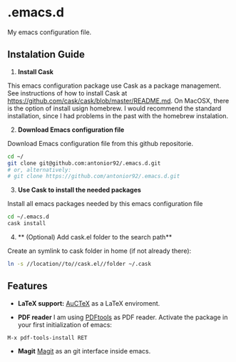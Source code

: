 # .emacs.d
My emacs configuration file.

## Instalation Guide

1) **Install Cask**

This emacs configuration package use Cask as a package management. See instructions of how to install Cask at <https://github.com/cask/cask/blob/master/README.md>.
On MacOSX, there is the option of install usign homebrew. I would recommend the standard installation, since I had problems in the past with the homebrew instalation.

2) **Download Emacs configuration file**

Download Emacs configuration file from this github repositorie.
```bash
cd ~/
git clone git@github.com:antonior92/.emacs.d.git
# or, alternatively:
# git clone https://github.com/antonior92/.emacs.d.git
```

3) **Use Cask to install the needed packages**

Install all emacs packages needed by this emacs configuration file
```bash
cd ~/.emacs.d
cask install
```

4) ** (Optional) Add cask.el folder to the search path**

Create an symlink to cask folder in home (if not already there):
```bash
ln -s //location//to//cask.el//folder ~/.cask
```

## Features

* **LaTeX support:**
[AuCTeX](https://www.gnu.org/software/auctex/) as a LaTeX enviroment.

* **PDF reader**
I am using [PDFtools](https://github.com/politza/pdf-tools) as PDF reader.
Activate the package in your first initialization of emacs:
```
M-x pdf-tools-install RET
```

* **Magit**
[Magit](https://magit.vc/) as an git interface inside emacs.
